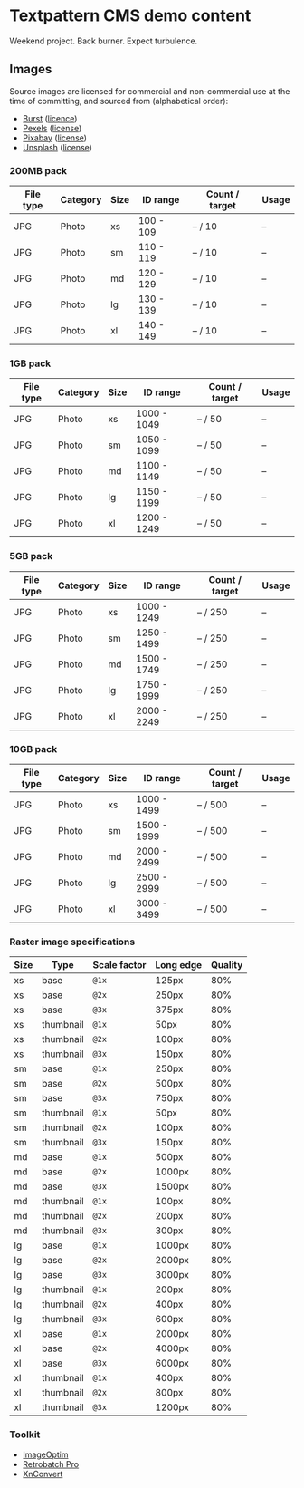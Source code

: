 # Textpattern CMS demo content

Weekend project. Back burner. Expect turbulence.

## Images

Source images are licensed for commercial and non-commercial use at the time of committing, and sourced from (alphabetical order):

* [Burst](https://burst.shopify.com) ([licence](https://burst.shopify.com/legal/terms))
* [Pexels](https://www.pexels.com) ([license](https://www.pexels.com/photo-license/))
* [Pixabay](https://pixabay.com) ([license](https://pixabay.com/service/terms/#license))
* [Unsplash](https://unsplash.com) ([license](https://unsplash.com/license))

### 200MB pack

| File type | Category | Size | ID range | Count / target | Usage |
|---|---|---|---|---|---|
| JPG | Photo | xs | 100 - 109 | – / 10 | – |
| JPG | Photo | sm | 110 - 119 | – / 10 | – |
| JPG | Photo | md | 120 - 129 | – / 10 | – |
| JPG | Photo | lg | 130 - 139 | – / 10 | – |
| JPG | Photo | xl | 140 - 149 | – / 10 | – |

### 1GB pack

| File type | Category | Size | ID range | Count / target | Usage |
|---|---|---|---|---|---|
| JPG | Photo | xs | 1000 - 1049 | – / 50 | – |
| JPG | Photo | sm | 1050 - 1099 | – / 50 | – |
| JPG | Photo | md | 1100 - 1149 | – / 50 | – |
| JPG | Photo | lg | 1150 - 1199 | – / 50 | – |
| JPG | Photo | xl | 1200 - 1249 | – / 50 | – |

### 5GB pack

| File type | Category | Size | ID range | Count / target | Usage |
|---|---|---|---|---|---|
| JPG | Photo | xs | 1000 - 1249 | – / 250 | – |
| JPG | Photo | sm | 1250 - 1499 | – / 250 | – |
| JPG | Photo | md | 1500 - 1749 | – / 250 | – |
| JPG | Photo | lg | 1750 - 1999 | – / 250 | – |
| JPG | Photo | xl | 2000 - 2249 | – / 250 | – |

### 10GB pack

| File type | Category | Size | ID range | Count / target | Usage |
|---|---|---|---|---|---|
| JPG | Photo | xs | 1000 - 1499 | – / 500 | – |
| JPG | Photo | sm | 1500 - 1999 | – / 500 | – |
| JPG | Photo | md | 2000 - 2499 | – / 500 | – |
| JPG | Photo | lg | 2500 - 2999 | – / 500 | – |
| JPG | Photo | xl | 3000 - 3499 | – / 500 | – |

### Raster image specifications

| Size | Type | Scale factor | Long edge | Quality |
|---|---|---|---|---|
| xs | base | `@1x` | 125px | 80% |
| xs | base | `@2x` | 250px | 80% |
| xs | base | `@3x` | 375px | 80% |
| xs | thumbnail | `@1x` | 50px | 80% |
| xs | thumbnail | `@2x` | 100px | 80% |
| xs | thumbnail | `@3x` | 150px | 80% |
| sm | base | `@1x` | 250px | 80% |
| sm | base | `@2x` | 500px | 80% |
| sm | base | `@3x` | 750px | 80% |
| sm | thumbnail | `@1x` | 50px | 80% |
| sm | thumbnail | `@2x` | 100px | 80% |
| sm | thumbnail | `@3x` | 150px | 80% |
| md | base | `@1x` | 500px | 80% |
| md | base | `@2x` | 1000px | 80% |
| md | base | `@3x` | 1500px | 80% |
| md | thumbnail | `@1x` | 100px | 80% |
| md | thumbnail | `@2x` | 200px | 80% |
| md | thumbnail | `@3x` | 300px | 80% |
| lg | base | `@1x` | 1000px | 80% |
| lg | base | `@2x` | 2000px | 80% |
| lg | base | `@3x` | 3000px | 80% |
| lg | thumbnail | `@1x` | 200px | 80% |
| lg | thumbnail | `@2x` | 400px | 80% |
| lg | thumbnail | `@3x` | 600px | 80% |
| xl | base | `@1x` | 2000px | 80% |
| xl | base | `@2x` | 4000px | 80% |
| xl | base | `@3x` | 6000px | 80% |
| xl | thumbnail | `@1x` | 400px | 80% |
| xl | thumbnail | `@2x` | 800px | 80% |
| xl | thumbnail | `@3x` | 1200px | 80% |

### Toolkit

* [ImageOptim](https://imageoptim.com/)
* [Retrobatch Pro](https://flyingmeat.com/retrobatch/)
* [XnConvert](https://www.xnview.com/en/xnconvert/)
